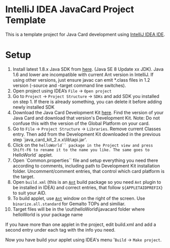IntelliJ IDEA JavaCard Project Template
=====================================

This is a template project for Java Card development using [IntelliJ IDEA IDE](https://www.jetbrains.com/idea/).

Setup
=====================================

1.	Install latest 1.8.x Java SDK from [here](https://www.oracle.com/java/technologies/javase/javase-jdk8-downloads.html). (Java SE 8 Update xx JDK). Java 1.6 and lower are incompatible with current Ant version in IntelliJ. If using other versions, just ensure javac can emit *.class files in 1.2 version (-source and -target command line switches).
1.	Open project using IDEA’s `File` -> `Open project`
1.	Go to `Project` -> `Project Structure` -> `SDKs` and add SDK you installed on step 1. If there is already something, you can delete it before adding newly installed SDK
1. Download the Java Card Development Kit [here](https://www.oracle.com/java/technologies/java-archive-downloads-javame-downloads.html). Find the version of your Java Card and download that version's Development Kit. Note: Do not confuse this with the version of the Global Platform on your card.
1.	Go to `File` -> `Project Structure` -> `Libraries`. Remove current Classes entry. Then add from the Development Kit downloaded in the previous step `java_card_kit_2.x.x\lib\api.jar'.
1.	Click on the `helloWorld`` package in the Project view and press Shift-F6 to rename it to the name you like. The same goes to `HelloWorld` applet.
1.	Open `Common.properties`` file and setup everything you need there according to comments, including path to Development Kit installation folder. Uncomment/comment entries, that control which card platform is the target.
1.	Open `build.xml` (this is an [`Ant`](http://ant.apache.org/) build package so you need `Ant` plugin to be installed in IDEA) and correct entries, that follow `${APPLETAIDPREFIX}` to suit your AID.
1.	To build applet, use [`Ant`](http://ant.apache.org/) window on the right of the screen. Use `binarize.all.standard` for Gemalto TOPs and similiar.
1.	Target files will be in the \out\helloWorld\javacard folder where helloWorld is your package name

If you have more than one applet in the project, edit build.xml and add a second entry under each <target> tag with the info you need.

Now you have build your applet using IDEA's menu '`Build` -> `Make project`.
